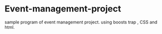 # Event-management-project
sample program of event management project. using boosts trap , CSS and html.
